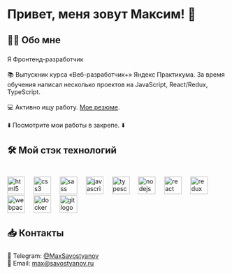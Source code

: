 <h1 align="left">Привет, меня зовут Максим!  👋</h1>

###

<h2 align="left">👩‍💻  Обо мне</h2>

###

Я Фронтенд-разработчик<br><br>📚 Выпускник курса «Веб-разработчик+» Яндекс Практикума. За время обучения написал несколько проектов на JavaScript, React/Redux, TypeScript.<br><br>💻 Активно ищу работу. [Мое резюме](https://disk.yandex.ru/i/NiBUmnjRViz8tw).<br><br>⬇️ Посмотрите мои работы в закрепе. ⬇️

###

<h2 align="left">🛠 Мой стэк технологий</h2>

###

<br clear="both">

<div align="left">
  <img src="https://cdn.jsdelivr.net/gh/devicons/devicon/icons/html5/html5-original.svg" height="40" alt="html5 logo"  />
  <img width="12" />
  <img src="https://cdn.jsdelivr.net/gh/devicons/devicon/icons/css3/css3-original.svg" height="40" alt="css3 logo"  />
  <img width="12" />
  <img src="https://cdn.jsdelivr.net/gh/devicons/devicon/icons/sass/sass-original.svg" height="40" alt="sass logo"  />
  <img width="12" />
  <img src="https://cdn.jsdelivr.net/gh/devicons/devicon/icons/javascript/javascript-original.svg" height="40" alt="javascript logo"  />
  <img width="12" />
  <img src="https://cdn.jsdelivr.net/gh/devicons/devicon/icons/typescript/typescript-original.svg" height="40" alt="typescript logo"  />
  <img width="12" />
  <img src="https://cdn.jsdelivr.net/gh/devicons/devicon/icons/nodejs/nodejs-original.svg" height="40" alt="nodejs logo"  />
  <img width="12" />
  <img src="https://cdn.jsdelivr.net/gh/devicons/devicon/icons/react/react-original.svg" height="40" alt="react logo"  />
  <img width="12" />
  <img src="https://cdn.jsdelivr.net/gh/devicons/devicon/icons/redux/redux-original.svg" height="40" alt="redux logo"  />
  <img width="12" />
  <img src="https://cdn.jsdelivr.net/gh/devicons/devicon/icons/webpack/webpack-original.svg" height="40" alt="webpack logo"  />
  <img width="12" />
  <img src="https://cdn.jsdelivr.net/gh/devicons/devicon/icons/docker/docker-original.svg" height="40" alt="docker logo"  />
  <img width="12" />
  <img src="https://cdn.jsdelivr.net/gh/devicons/devicon/icons/git/git-original.svg" height="40" alt="git logo"  />
</div>

###

<h2 align="left">📥 Контакты</h2>

###

💬 Telegram: [@MaxSavostyanov](https://t.me/MaxSavostyanov)<br>
📧 Email: [max@savostyanov.ru](mailto:max@savostyanov.ru)
